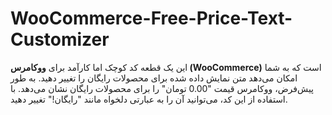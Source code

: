 # WooCommerce-Free-Price-Text-Customizer
این یک قطعه کد کوچک اما کارآمد برای **ووکامرس (WooCommerce)** است که به شما امکان می‌دهد متن نمایش داده شده برای محصولات رایگان را تغییر دهید. به طور پیش‌فرض، ووکامرس قیمت "0.00 تومان" را برای محصولات رایگان نشان می‌دهد. با استفاده از این کد، می‌توانید آن را به عبارتی دلخواه مانند "رایگان!" تغییر دهید.

